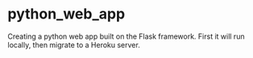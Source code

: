 # python_web_app

Creating a python web app built on the Flask framework. First it will run locally, then migrate to a Heroku server.
